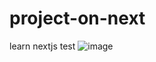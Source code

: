 # project-on-next
learn nextjs test
![image](https://myroslav111.github.io/Portfolio/static/media/Screenshot_7.98ca16aaecf9e4474b86.webp)
